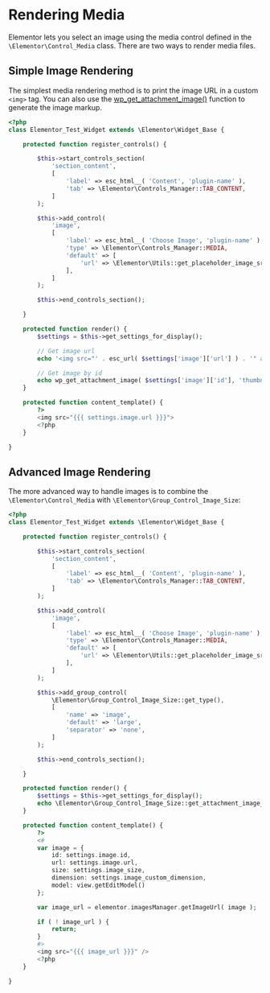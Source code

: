 # Rendering Media

<Badge type="tip" vertical="top" text="Elementor Core" /> <Badge type="warning" vertical="top" text="Intermediate" />

Elementor lets you select an image using the media control defined in the `\Elementor\Control_Media` class. There are two ways to render media files.

## Simple Image Rendering

The simplest media rendering method is to print the image URL in a custom `<img>` tag. You can also use the [wp_get_attachment_image()](https://developer.wordpress.org/reference/functions/wp_get_attachment_image/) function to generate the image markup.

```php {14-23,33,36,41}
<?php
class Elementor_Test_Widget extends \Elementor\Widget_Base {

	protected function register_controls() {

		$this->start_controls_section(
			'section_content',
			[
				'label' => esc_html__( 'Content', 'plugin-name' ),
				'tab' => \Elementor\Controls_Manager::TAB_CONTENT,
			]
		);

		$this->add_control(
			'image',
			[
				'label' => esc_html__( 'Choose Image', 'plugin-name' ),
				'type' => \Elementor\Controls_Manager::MEDIA,
				'default' => [
					'url' => \Elementor\Utils::get_placeholder_image_src(),
				],
			]
		);

		$this->end_controls_section();

	}

	protected function render() {
		$settings = $this->get_settings_for_display();

		// Get image url
		echo '<img src="' . esc_url( $settings['image']['url'] ) . '" alt="">';

		// Get image by id
		echo wp_get_attachment_image( $settings['image']['id'], 'thumbnail' );
	}

	protected function content_template() {
		?>
		<img src="{{{ settings.image.url }}}">
		<?php
	}

}
```

## Advanced Image Rendering

The more advanced way to handle images is to combine the `\Elementor\Control_Media` with `\Elementor\Group_Control_Image_Size`:

```php {14-23,25-32,40,45-60}
<?php
class Elementor_Test_Widget extends \Elementor\Widget_Base {

	protected function register_controls() {

		$this->start_controls_section(
			'section_content',
			[
				'label' => esc_html__( 'Content', 'plugin-name' ),
				'tab' => \Elementor\Controls_Manager::TAB_CONTENT,
			]
		);

		$this->add_control(
			'image',
			[
				'label' => esc_html__( 'Choose Image', 'plugin-name' ),
				'type' => \Elementor\Controls_Manager::MEDIA,
				'default' => [
					'url' => \Elementor\Utils::get_placeholder_image_src(),
				],
			]
		);

		$this->add_group_control(
			\Elementor\Group_Control_Image_Size::get_type(),
			[
				'name' => 'image',
				'default' => 'large',
				'separator' => 'none',
			]
		);

		$this->end_controls_section();

	}

	protected function render() {
		$settings = $this->get_settings_for_display();
		echo \Elementor\Group_Control_Image_Size::get_attachment_image_html( $settings );
	}

	protected function content_template() {
		?>
		<#
		var image = {
			id: settings.image.id,
			url: settings.image.url,
			size: settings.image_size,
			dimension: settings.image_custom_dimension,
			model: view.getEditModel()
		};

		var image_url = elementor.imagesManager.getImageUrl( image );

		if ( ! image_url ) {
			return;
		}
		#>
		<img src="{{{ image_url }}}" />
		<?php
	}

}
```
